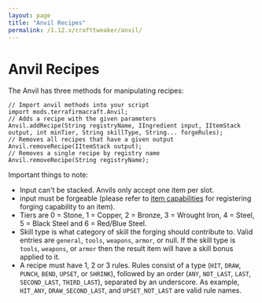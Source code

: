 ```yaml
---
layout: page
title: "Anvil Recipes"
permalink: /1.12.x/crafttweaker/anvil/
---
```


# Anvil Recipes

The Anvil has three methods for manipulating recipes:

```zenscript
// Import anvil methods into your script
import mods.terrafirmacraft.Anvil;
// Adds a recipe with the given parameters
Anvil.addRecipe(String registryName, IIngredient input, IItemStack output, int minTier, String skillType, String... forgeRules);
// Removes all recipes that have a given output
Anvil.removeRecipe(IItemStack output);
// Removes a single recipe by registry name
Anvil.removeRecipe(String registryName);
```

Important things to note:

- Input can't be stacked. Anvils only accept one item per slot.
- input must be forgeable (please refer to [item capabilities](../items/) for registering forging capability to an item).
- Tiers are 0 = Stone, 1 = Copper, 2 = Bronze, 3 = Wrought Iron, 4 = Steel, 5 = Black Steel and 6 = Red/Blue Steel.
- Skill type is what category of skill the forging should contribute to. Valid entries are `general`, `tools`, `weapons`, `armor`, or null. If the skill type is `tools`, `weapons`, or `armor` then the result item will have a skill bonus applied to it.
- A recipe must have 1, 2 or 3 rules. Rules consist of a type (`HIT`, `DRAW`, `PUNCH`, `BEND`, `UPSET`, or `SHRINK`), followed by an order (`ANY`, `NOT_LAST`, `LAST`, `SECOND_LAST`, `THIRD_LAST`), separated by an underscore. As example, `HIT_ANY`, `DRAW_SECOND_LAST`, and `UPSET_NOT_LAST` are valid rule names.

